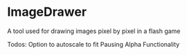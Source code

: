 # ImageDrawer
A tool used for drawing images pixel by pixel in a flash game

Todos:
Option to autoscale to fit
Pausing
Alpha Functionality
